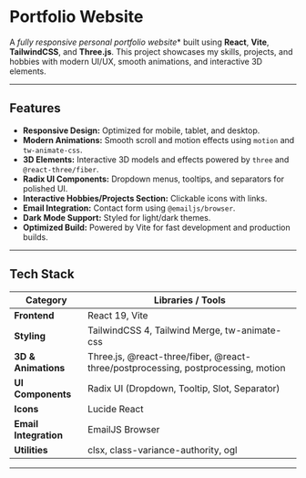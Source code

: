 # Portfolio Website

A *fully responsive personal portfolio website** built using **React**, **Vite**, **TailwindCSS**, and **Three.js**. This project showcases my skills, projects, and hobbies with modern UI/UX, smooth animations, and interactive 3D elements.

---

##  Features

- **Responsive Design:** Optimized for mobile, tablet, and desktop.
- **Modern Animations:** Smooth scroll and motion effects using `motion` and `tw-animate-css`.
- **3D Elements:** Interactive 3D models and effects powered by `three` and `@react-three/fiber`.
- **Radix UI Components:** Dropdown menus, tooltips, and separators for polished UI.
- **Interactive Hobbies/Projects Section:** Clickable icons with links.
- **Email Integration:** Contact form using `@emailjs/browser`.
- **Dark Mode Support:** Styled for light/dark themes.
- **Optimized Build:** Powered by Vite for fast development and production builds.

---

##  Tech Stack

| Category            | Libraries / Tools                                                                 |
|--------------------|----------------------------------------------------------------------------------|
| **Frontend**        | React 19, Vite                                                                   |
| **Styling**         | TailwindCSS 4, Tailwind Merge, tw-animate-css                                     |
| **3D & Animations** | Three.js, @react-three/fiber, @react-three/postprocessing, postprocessing, motion |
| **UI Components**   | Radix UI (Dropdown, Tooltip, Slot, Separator)                                     |
| **Icons**           | Lucide React                                                                     |
| **Email Integration** | EmailJS Browser                                                                 |
| **Utilities**       | clsx, class-variance-authority, ogl                                               |

---



